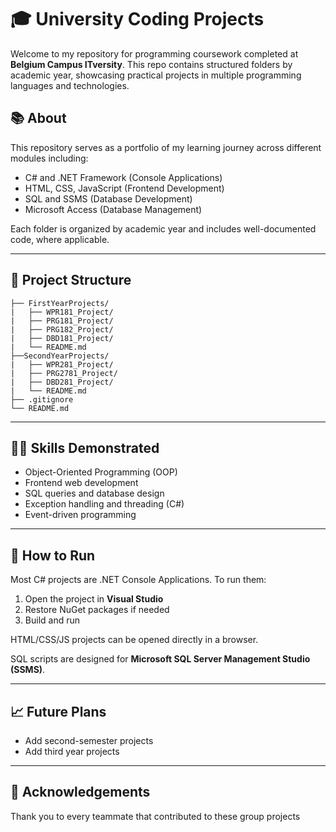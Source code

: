 # 🎓 University Coding Projects

Welcome to my repository for programming coursework completed at **Belgium Campus ITversity**. This repo contains structured folders by academic year, showcasing practical projects in multiple programming languages and technologies.

## 📚 About

This repository serves as a portfolio of my learning journey across different modules including:

- C# and .NET Framework (Console Applications)
- HTML, CSS, JavaScript (Frontend Development)
- SQL and SSMS (Database Development)
- Microsoft Access (Database Management)

Each folder is organized by academic year and includes well-documented code, where applicable.

---

## 📁 Project Structure

```📦 University-Coding-Projects/
├── FirstYearProjects/
|   ├── WPR181_Project/
|   ├── PRG181_Project/
|   ├── PRG182_Project/ 
|   ├── DBD181_Project/ 
|   └── README.md 
├──SecondYearProjects/
|   ├── WPR281_Project/ 
|   ├── PRG2781_Project/ 
|   ├── DBD281_Project/ 
|   └── README.md 
├── .gitignore
└── README.md
```

---

## 🧑‍💻 Skills Demonstrated

- Object-Oriented Programming (OOP)
- Frontend web development
- SQL queries and database design
- Exception handling and threading (C#)
- Event-driven programming

---

## 🔧 How to Run

Most C# projects are .NET Console Applications. To run them:

1. Open the project in **Visual Studio**
2. Restore NuGet packages if needed
3. Build and run

HTML/CSS/JS projects can be opened directly in a browser.

SQL scripts are designed for **Microsoft SQL Server Management Studio (SSMS)**.

---

## 📈 Future Plans

- Add second-semester projects
- Add third year projects

---

## 🙌 Acknowledgements

Thank you to every teammate that contributed to these group projects
